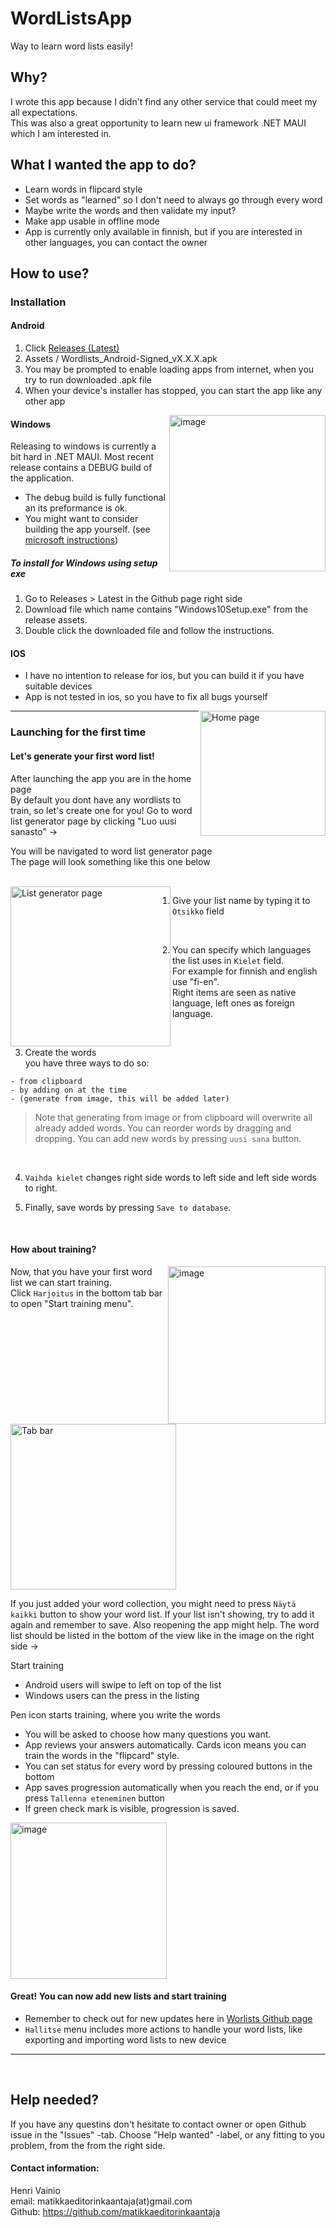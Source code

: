 # WordListsApp
Way to learn word lists easily!
 
## Why?
I wrote this app because I didn't find any other service that could meet my all expectations.   
This was also a great opportunity to learn new ui framework .NET MAUI which I am interested in.   

## What I wanted the app to do?
- Learn words in flipcard style
- Set words as "learned" so I don't need to always go through every word
- Maybe write the words and then validate my input?
- Make app usable in offline mode
- App is currently only available in finnish, but if you are interested in other languages, you can contact the owner

## How to use?

### Installation

#### Android 

1) Click [Releases (Latest)](https://github.com/matikkaeditorinkaantaja/WordLists/releases)  
2) Assets / Wordlists_Android-Signed_vX.X.X.apk  
4) You may be prompted to enable loading apps from internet, when you try to run downloaded .apk file
5) When your device's installer has stopped, you can start the app like any other app

 




<img width="250" align="right" alt="image" src="https://user-images.githubusercontent.com/89461562/202189770-b4a60536-8fb5-454d-963a-458c8d254f36.png">  

#### Windows  
Releasing to windows is currently a bit hard in .NET MAUI. 
Most recent release contains a DEBUG build of the application.

- The debug build is fully functional an its preformance is ok.
- You might want to consider building the app yourself. (see [microsoft instructions](https://learn.microsoft.com/en-us/dotnet/maui/windows/deployment/publish-visual-studio-folder?view=net-maui-7.0))
##### To install for Windows using setup exe
1) Go to Releases > Latest in the Github page right side
2) Download file which name contains "Windows10Setup.exe" from the release assets.
3) Double click the downloaded file and follow the instructions.

#### IOS
- I have no intention to release for ios, but you can build it if you have suitable devices
- App is not tested in ios, so you have to fix all bugs yourself
<img align="right" width="200" alt="Home page" src="https://user-images.githubusercontent.com/89461562/201965381-36cda632-d26c-45fe-9e73-80ec08b697ba.png">
<hr>


### Launching for the first time  

#### Let's generate your first word list!
After launching the app you are in the home page  
By default you dont have any wordlists to train, so let's create one for you!
Go to word list generator page by clicking "Luo uusi sanasto"  &rarr;

You will be navigated to word list generator page  
The page will look something like this one below  

<br/>

<img align="left" width="256" alt="List generator page" src="https://user-images.githubusercontent.com/89461562/201971138-96f62cbe-c255-45aa-b0fc-ff0043c934f2.jpg">

1) Give your list name by typing it to `Otsikko` field

<br/>

2) You can specify which languages the list uses in `Kielet` field.  
  For example for finnish and english use "fi-en".  
  Right items are seen as native language, left ones as foreign language.

<br/>

3) Create the words  
you have three ways to do so:
```
- from clipboard
- by adding on at the time
- (generate from image, this will be added later)
```
> Note that generating from image or from clipboard will overwrite all already added words.
> You can reorder words by dragging and dropping. 
> You can add new words by pressing `uusi sana` button.

<br/>

4) `Vaihda kielet` changes right side words to left side and left side words to right.

6) Finally, save words by pressing `Save to database`.

<br/>



#### How about training?


<img width="252" align="right" alt="image" src="https://user-images.githubusercontent.com/89461562/201992525-ecfd3adb-584d-4d82-ac9a-2784e6ddce3f.png">

Now, that you have your first word list we can start training.  
Click `Harjoitus` in the bottom tab bar to open "Start training menu".

<img width="265" alt="Tab bar" src="https://user-images.githubusercontent.com/89461562/201991394-a2004117-8887-41de-8719-a5678f48a478.png">

If you just added your word collection, you might need to press `Näytä kaikki` button to show your word list.
If your list isn't showing, try to add it again and remember to save. Also reopening the app might help.
The word list should be listed in the bottom of the view like in the image on the right side &rarr;

Start training 
- Android users will swipe to left on top of the list
- Windows users can the press in the listing

Pen icon starts training, where you write the words 
- You will be asked to choose how many questions you want.
- App reviews your answers automatically.
Cards icon means you can train the words in the "flipcard" style.
- You can set status for every word by pressing coloured buttons in the bottom
- App saves progression automatically when you reach the end, or if you press `Tallenna eteneminen` button
- If green check mark is visible, progression is saved.

<img width="250" alt="image" src="https://user-images.githubusercontent.com/89461562/201997258-a4759af9-7e88-4478-beee-8af3fd1dafaf.png">

#### Great! You can now add new lists and start training
- Remember to check out for new updates here in [Worlists Github page](https://github.com/matikkaeditorinkaantaja/WordLists)
- `Hallitse` menu includes more actions to handle your word lists, like exporting and importing word lists to new device

<hr/>

<br/>


## Help needed?
If you have any questins don't hesitate to contact owner or open Github issue in the "Issues" -tab. 
Choose "Help wanted" -label, or any fitting to you problem, from the from the right side.

#### Contact information:

Henri Vainio  
email: matikkaeditorinkaantaja(at)gmail.com   
Github: https://github.com/matikkaeditorinkaantaja  
